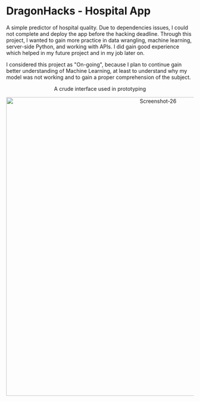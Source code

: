 # DragonHacks - Hospital App

A simple predictor of hospital quality. Due to dependencies issues, I could not complete and deploy the app before the hacking deadline. Through this project, I wanted to gain more practice in data wrangling, machine learning, server-side Python, and working with APIs. I did gain good experience which helped in my future project and in my job later on.

I considered this project as "On-going", because I plan to continue gain better understanding of Machine Learning, at least to understand why my model was not working and to gain a proper comprehension of the subject.   

  <p align="center"> A crude interface used in prototyping </p>
<p align="center">
  <img src="https://i.ibb.co/W6BqTh9/Screenshot-26.png" alt="Screenshot-26" width=800 border="0">
</p>
